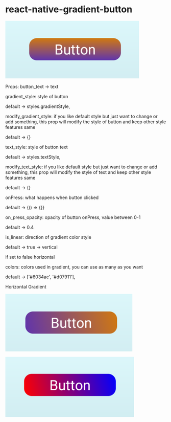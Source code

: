 # react-native-gradient-button

![](images/Screenshot_2.png)

Props:
button_text -> text

gradient_style:
style of button

default -> styles.gradientStyle,

modify_gradient_style:
if you like default style but just want to change or add something, this prop will modify the style of button and keep other style features same

default -> {}

text_style:
style of button text

default -> styles.textStyle,

modify_text_style:
if you like default style but just want to change or add something, this prop will modify the style of text and keep other style features same

default -> {}

onPress:
what happens when button clicked

default -> {() => {}} 

on_press_opacity:
opacity of button onPress, value between 0-1

default -> 0.4

is_linear:
direction of gradient color style

default -> true -> vertical

if set to false horizontal

colors:
colors used in gradient, you can use as many as you want

default -> ['#6034ac', '#d07911'],

Horizontal Gradient

![](images/Screenshot_3.png)

![](images/Screenshot_4.png)
